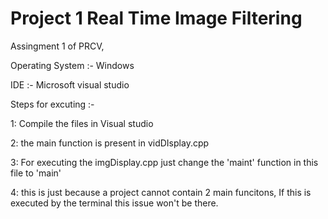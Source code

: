 
# Project 1 Real Time Image Filtering

Assingment 1 of PRCV,

Operating System :- Windows

IDE :- Microsoft visual studio  


Steps for excuting :-

1: Compile the files in Visual studio

2: the main function is present in vidDIsplay.cpp 

3: For executing the imgDisplay.cpp just change the 'maint' function in this file to 'main'

4: this is just because a project cannot contain 2 main funcitons,  If this is executed by the terminal this issue won't be there.

